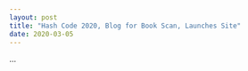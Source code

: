 ```yaml
---
layout: post
title: "Hash Code 2020, Blog for Book Scan, Launches Site"
date: 2020-03-05
---
```

<script src="https://polyfill.io/v3/polyfill.min.js?features=es6"></script>
<script id="MathJax-script" async src="https://cdn.jsdelivr.net/npm/mathjax@3/es5/tex-mml-chtml.js"></script>

...
